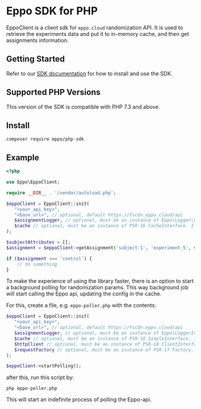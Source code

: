 # Eppo SDK for PHP

EppoClient is a client sdk for `eppo.cloud` randomization API.
It is used to retrieve the experiments data and put it to in-memory cache, and then get assignments information.

## Getting Started

Refer to our [SDK documentation](https://docs.geteppo.com/feature-flags/sdks/php) for how to install and use the SDK.

## Supported PHP Versions
This version of the SDK is compatible with PHP 7.3 and above.

## Install

```
composer require eppo/php-sdk
```

## Example

```php
<?php

use Eppo\EppoClient;

require __DIR__ . '/vendor/autoload.php';

$eppoClient = EppoClient::init(
   "<your_api_key>",
   "<base_url>", // optional, default https://fscdn.eppo.cloud/api
   $assignmentLogger, // optional, must be an instance of Eppo\Logger\LoggerInterface
   $cache // optional, must be an instance of PSR-16 CacheInterface. If not passed, FileSystem cache will be used
);

$subjectAttributes = [];
$assignment = $eppoClient->getAssignment('subject-1', 'experiment_5', $subjectAttributes);

if ($assignment === 'control') {
    // do something
}

```

To make the experience of using the library faster, there is an option to start a background polling for randomization params.
This way background job will start calling the Eppo api, updating the config in the cache.

For this, create a file, e.g. `eppo-poller.php` with the contents:

```php
$eppoClient = EppoClient::init(
   "<your_api_key>",
   "<base_url>", // optional, default https://fscdn.eppo.cloud/api
   $assignmentLogger, // optional, must be an instance of Eppo\LoggerInterface
   $cache // optional, must be an instance of PSR-16 SimpleInterface. If not passed, FileSystem cache will be used
   $httpClient // optional, must be an instance of PSR-18 ClientInterface. If not passed, Discovery will be used to find a suitable implementation
   $requestFactory // optional, must be an instance of PSR-17 Factory. If not passed, Discovery will be used to find a suitable implementation
);

$eppoClient->startPolling();
```

after this, run this script by:

`php eppo-poller.php`

This will start an indefinite process of polling the Eppo-api.
